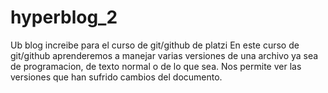 # hyperblog_2
Ub blog increibe para el curso de git/github de platzi
En este curso de git/github aprenderemos a manejar varias versiones de una archivo ya sea de programacion,
de texto normal o de lo que sea. 
Nos permite ver las versiones que han sufrido cambios del documento. 
